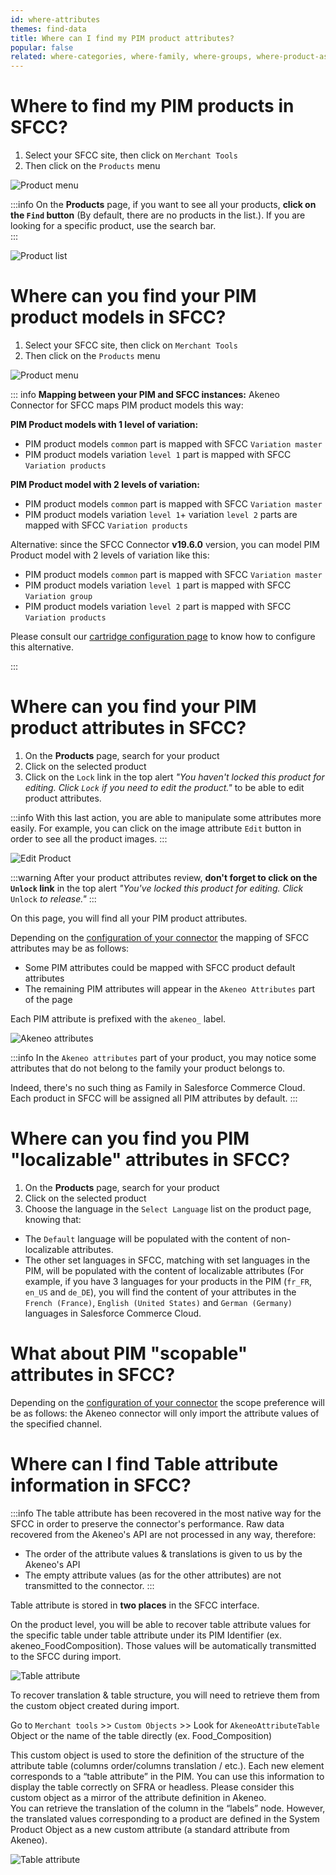 ```yaml
---
id: where-attributes
themes: find-data
title: Where can I find my PIM product attributes?
popular: false
related: where-categories, where-family, where-groups, where-product-association, where-reference-entities
---
```


# Where to find my PIM products in SFCC?

1. Select your SFCC site, then click on `Merchant Tools`
2. Then click on the `Products` menu

![Product menu](../img/sfcc-where-products.png)

:::info
On the **Products** page, if you want to see all your products, **click on the `Find` button** (By default, there are no products in the list.).
If you are looking for a specific product, use the search bar.  
:::

![Product list](../img/sfcc-where-products-list.png)

# Where can you find your PIM product models in SFCC?

1. Select your SFCC site, then click on `Merchant Tools`
2. Then click on the `Products` menu

![Product menu](../img/sfcc-where-products.png)

::: info
**Mapping between your PIM and SFCC instances:**
Akeneo Connector for SFCC maps PIM product models this way:

**PIM Product models with 1 level of variation:**
- PIM product models `common` part is mapped with SFCC `Variation master`
- PIM product models variation `level 1` part is mapped with SFCC `Variation products`

**PIM Product model with 2 levels of variation:**
- PIM product models `common` part is mapped with SFCC `Variation master`
- PIM product models variation `level 1`+ variation `level 2` parts are mapped with SFCC `Variation products`

Alternative: since the SFCC Connector **v19.6.0** version, you can model PIM Product model with 2 levels of variation like this:
- PIM product models `common` part is mapped with SFCC `Variation master`
- PIM product models variation `level 1` part is mapped with SFCC `Variation group`
- PIM product models variation `level 2` part is mapped with SFCC `Variation products`

Please consult our [cartridge configuration page](06-mapping-configuration.html) to know how to configure this alternative.

:::

# Where can you find your PIM product attributes in SFCC?

1. On the **Products** page, search for your product
2. Click on the selected product
3. Click on the `Lock` link in the top alert *"You haven't locked this product for editing. Click `Lock` if you need to edit the product."* to be able to edit product attributes.

:::info
With this last action, you are able to manipulate some attributes more easily. For example, you can click on the image attribute `Edit` button in order to see all the product images.
:::

![Edit Product](../img/sfcc-where-edit-product.png)

:::warning
After your product attributes review, **don't forget to click on the `Unlock` link** in the top alert *"You've locked this product for editing. Click* `Unlock` *to release."*
:::

On this page, you will find all your PIM product attributes.

Depending on the [configuration of your connector](06-mapping-configuration.html) the mapping of SFCC attributes may be as follows:
- Some PIM attributes could be mapped with SFCC product default attributes
- The remaining PIM attributes will appear in the `Akeneo Attributes` part of the page

Each PIM attribute is prefixed with the ``akeneo_`` label.

![Akeneo attributes](../img/sfcc-akeneo-attributes.png)

:::info
In the `Akeneo attributes` part of your product, you may notice some attributes that do not belong to the family your product belongs to.

Indeed, there's no such thing as Family in Salesforce Commerce Cloud. Each product in SFCC will be assigned all PIM attributes by default.
:::

# Where can you find you PIM "localizable" attributes in SFCC?

1. On the **Products** page, search for your product
2. Click on the selected product
3. Choose the language in the `Select Language` list on the product page, knowing that:
- The `Default` language will be populated with the content of non-localizable attributes.
- The other set languages in SFCC, matching with set languages in the PIM, will be populated with the content of localizable attributes (For example, if you have 3 languages for your products in the PIM (`fr_FR`, `en_US` and `de_DE`), you will find the content of your attributes in the `French (France)`, `English (United States)` and `German (Germany)` languages in Salesforce Commerce Cloud.

# What about PIM "scopable" attributes in SFCC?

Depending on the [configuration of your connector](03-products-filter-configuration.html) the scope preference will be as follows: the Akeneo connector will only import the attribute values of the specified channel.

# Where can I find Table attribute information in SFCC?

:::info
The table attribute has been recovered in the most native way for the SFCC in order to preserve the connector's performance.
Raw data recovered from the Akeneo's API are not processed in any way, therefore:
- The order of the attribute values & translations is given to us by the Akeneo's API
- The empty attribute values (as for the other attributes) are not transmitted to the connector.
:::

Table attribute is stored in **two places** in the SFCC interface.

On the product level, you will be able to recover table attribute values for the specific table under table attribute under its PIM Identifier (ex. akeneo_FoodComposition).
Those values will be automatically transmitted to the SFCC during import.

![Table attribute](../img/Table-attribute1.png)

To recover translation & table structure, you will need to retrieve them from the custom object created during import.

Go to `Merchant tools` >> `Custom Objects` >> Look for `AkeneoAttributeTable` Object or the name of the table directly (ex. Food_Composition)

This custom object is used to store the definition of the structure of the attribute table (columns order/columns translation / etc.). Each new element corresponds to a “table attribute” in the PIM. You can use this information to display the table correctly on SFRA or headless. Please consider this custom object as a mirror of the attribute definition in Akeneo.        
You can retrieve the translation of the column in the “labels” node. However, the translated values corresponding to a product are defined in the System Product Object as a new custom attribute (a standard attribute from Akeneo).

![Table attribute](../img/Table-attribute2.png)

